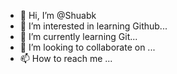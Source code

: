 - 👋 Hi, I’m @Shuabk
- 👀 I’m interested in learning Github...
- 🌱 I’m currently learning Git...
- 💞️ I’m looking to collaborate on ...
- 📫 How to reach me ...

<!---
Shuabk/Shuabk is a ✨ special ✨ repository because its `README.md` (this file) appears on your GitHub profile.
You can click the Preview link to take a look at your changes.
--->
